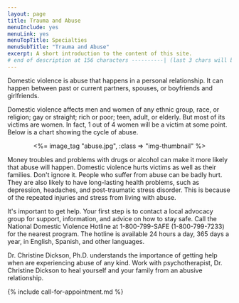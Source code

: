 ```yaml
---
layout: page
title: Trauma and Abuse
menuInclude: yes
menuLink: yes
menuTopTitle: Specialties
menuSubTitle: "Trauma and Abuse"
excerpt: A short introduction to the content of this site.
# end of description at 156 characters ----------| (last 3 chars will be replaced by '...' on overflow)
---
```


<p>Domestic violence is abuse that happens in a personal relationship. It can happen between past or current partners, spouses, or boyfriends and girlfriends.</p>

<p>Domestic violence affects men and women of any ethnic group, race, or religion; gay or straight; rich or poor; teen, adult, or elderly. But most of its victims are women. In fact, 1 out of 4 women will be a victim at some point. Below is a chart showing the cycle of abuse.</p>

<center>
<%= image_tag "abuse.jpg", :class => "img-thumbnail" %>
</center>

<p>Money troubles and problems with drugs or alcohol can make it more likely that abuse will happen. Domestic violence hurts victims as well as their families. Don't ignore it. People who suffer from abuse can be badly hurt. They are also likely to have long-lasting health problems, such as depression, headaches, and post-traumatic stress disorder. This is because of the repeated injuries and stress from living with abuse.</p>

<p>It's important to get help. Your first step is to contact a local advocacy group for support, information, and advice on how to stay safe. Call the National Domestic Violence Hotline at 1-800-799-SAFE (1-800-799-7233) for the nearest program. The hotline is available 24 hours a day, 365 days a year, in English, Spanish, and other languages. </p>

<p>Dr. Christine Dickson, Ph.D. understands the importance of getting help when are experiencing abuse of any kind. Work with psychotherapist, Dr. Christine Dickson to heal yourself and your family from an abusive relationship.</p>

{% include call-for-appointment.md %}

